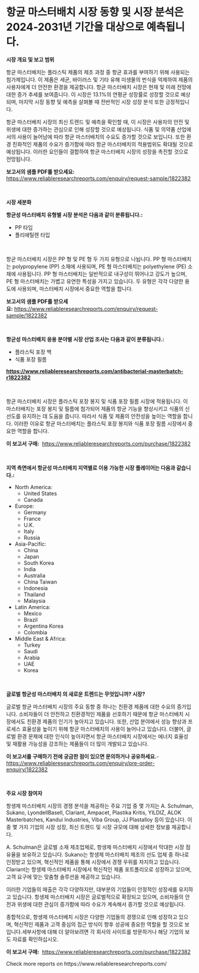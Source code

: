 <p><h1>항균 마스터배치 시장 동향 및 시장 분석은 2024-2031년 기간을 대상으로 예측됩니다.</h1></p><p><strong>시장 개요 및 보고 범위</strong></p>
<p><p>항균 마스터배치는 플라스틱 제품의 제조 과정 중 항균 효과를 부여하기 위해 사용되는 첨가제입니다. 이 제품은 세균, 바이러스 및 기타 유해 미생물의 번식을 억제하여 제품의 사용자에게 더 안전한 환경을 제공합니다. 항균 마스터배치 시장은 현재 및 미래 전망에 대한 증가 추세를 보여줍니다. 이 시장은 13.1%의 연평균 성장률로 성장할 것으로 예상되며, 마지막 시장 동향 및 예측을 살펴볼 때 전반적인 시장 성장 분석 또한 긍정적입니다. </p><p>항균 마스터배치 시장의 최신 트렌드 및 예측을 확인할 때, 이 시장은 사용자의 안전 및 위생에 대한 증가하는 관심으로 인해 성장할 것으로 예상됩니다. 식품 및 의약품 산업에서의 사용이 늘어남에 따라 항균 마스터배치의 수요도 증가할 것으로 보입니다. 또한 환경 친화적인 제품의 수요가 증가함에 따라 항균 마스터배치의 적용범위도 확대될 것으로 예상됩니다. 이러한 요인들이 결합하여 항균 마스터배치 시장의 성장을 촉진할 것으로 전망됩니다.</p></p>
<p><strong>보고서의 샘플 PDF를 받으세요:</strong> <a href="https://www.reliableresearchreports.com/enquiry/request-sample/1822382">https://www.reliableresearchreports.com/enquiry/request-sample/1822382</a></p>
<p>&nbsp;</p>
<p><strong>시장 세분화</strong></p>
<p><strong>항균성 마스터배치 유형별 시장 분석은 다음과 같이 분류됩니다.:</strong></p>
<p><ul><li>PP 타입</li><li>폴리에틸렌 타입</li></ul></p>
<p>&nbsp;</p>
<p><p>항균 마스터배치 시장은 PP 형 및 PE 형 두 가지 유형으로 나뉩니다. PP 형 마스터배치는 polypropylene (PP) 소재에 사용되며, PE 형 마스터배치는 polyethylene (PE) 소재에 사용됩니다. PP 형 마스터배치는 일반적으로 내구성이 뛰어나고 강도가 높으며, PE 형 마스터배치는 가볍고 유연한 특성을 가지고 있습니다. 두 유형은 각각 다양한 용도에 사용되며, 마스터배치 시장에서 중요한 역할을 합니다.</p></p>
<p><strong>보고서의 샘플 PDF를 받으세요:</strong>&nbsp;<a href="https://www.reliableresearchreports.com/enquiry/request-sample/1822382">https://www.reliableresearchreports.com/enquiry/request-sample/1822382</a></p>
<p>&nbsp;</p>
<p><strong> 항균성 마스터배치 응용 분야별 시장 산업 조사는 다음과 같이 분류됩니다.:</strong></p>
<p><ul><li>플라스틱 포장 백</li><li>식품 포장 필름</li></ul></p>
<p><strong><a href="https://www.reliableresearchreports.com/antibacterial-masterbatch-r1822382">https://www.reliableresearchreports.com/antibacterial-masterbatch-r1822382</a></strong></p>
<p>&nbsp;</p>
<p><p>항균 마스터배치 시장은 플라스틱 포장 봉지 및 식품 포장 필름 시장에 적용됩니다. 이 마스터배치는 포장 봉지 및 필름에 첨가되어 제품의 항균 기능을 향상시키고 식품의 신선도를 유지하는 데 도움을 줍니다. 따라서 식품 및 제품의 안전성을 높이는 역할을 합니다. 이러한 이유로 항균 마스터배치는 플라스틱 포장 봉지와 식품 포장 필름 시장에서 중요한 역할을 합니다.</p></p>
<p><strong>이 보고서 구매:</strong>&nbsp; <a href="https://www.reliableresearchreports.com/purchase/1822382">https://www.reliableresearchreports.com/purchase/1822382</a></p>
<p>&nbsp;</p>
<p><strong>지역 측면에서 항균성 마스터배치 지역별로 이용 가능한 시장 플레이어는 다음과 같습니다.:</strong></p>
<p><ul>
    <li>
        North America:
        <ul>
            <li>United States</li>
            <li>Canada</li>
        </ul>
    </li>
    <li>
        Europe:
        <ul>
            <li>Germany</li>
            <li>France</li>
            <li>U.K.</li>
            <li>Italy</li>
            <li>Russia</li>
        </ul>
    </li>
    <li>
        Asia-Pacific:
        <ul>
            <li>China</li>
            <li>Japan</li>
            <li>South Korea</li>
            <li>India</li>
            <li>Australia</li>
            <li>China Taiwan</li>
            <li>Indonesia</li>
            <li>Thailand</li>
            <li>Malaysia</li>
        </ul>
    </li>
    <li>
        Latin America:
        <ul>
            <li>Mexico</li>
            <li>Brazil</li>
            <li>Argentina Korea</li>
            <li>Colombia</li>
        </ul>
    </li>
    <li>
        Middle East & Africa:
        <ul>
            <li>Turkey</li>
            <li>Saudi</li>
            <li>Arabia</li>
            <li>UAE</li>
            <li>Korea</li>
        </ul>
    </li>
    </ul></p>
<p>&nbsp;</p>
<p><strong>글로벌 항균성 마스터배치 의 새로운 트렌드는 무엇입니까? 시장?</strong></p>
<p><p>글로벌 항균 마스터배치 시장의 주요 동향 중 하나는 친환경 제품에 대한 수요의 증가입니다. 소비자들이 더 안전하고 친환경적인 제품을 선호하기 때문에 항균 마스터배치 시장에서도 친환경 제품의 인기가 높아지고 있습니다. 또한, 산업 분야에서 성능 향상과 프로세스 효율성을 높이기 위해 항균 마스터배치의 사용이 늘어나고 있습니다. 더불어, 글로벌 환경 문제에 대한 인식이 높아지면서 항균 마스터배치 시장에서는 에너지 효율성 및 재활용 가능성을 강조하는 제품들이 더 많이 개발되고 있습니다.</p></p>
<p><strong>이 보고서를 구매하기 전에 궁금한 점이 있으면 문의하거나 공유하세요.</strong>- <a href="https://www.reliableresearchreports.com/enquiry/pre-order-enquiry/1822382">https://www.reliableresearchreports.com/enquiry/pre-order-enquiry/1822382</a></p>
<p>&nbsp;</p>
<p><strong>주요 시장 참여자</strong></p>
<p><p> 항생제 마스터배치 시장의 경쟁 분석을 제공하는 주요 기업 중 몇 가지는 A. Schulman, Sukano, LyondellBasell, Clariant, Ampacet, Plastika Kritis, YILDIZ, ALOK Masterbatches, Kandui Industries, Viba Group, JJ Plastalloy 등이 있습니다. 이 중 몇 가지 기업의 시장 성장, 최신 트렌드 및 시장 규모에 대해 상세한 정보를 제공합니다.</p><p>A. Schulman은 글로벌 소재 제조업체로, 항생제 마스터배치 시장에서 막대한 시장 점유율을 보유하고 있습니다. Sukano는 항생제 마스터배치 제조의 선도 업체 중 하나로 인정받고 있으며, 혁신적인 제품을 통해 시장에서 경쟁 우위를 차지하고 있습니다. Clariant는 항생제 마스터배치 시장에서 혁신적인 제품 포트폴리오로 성장하고 있으며, 고객 요구에 맞는 맞춤형 솔루션을 제공하고 있습니다.</p><p>이러한 기업들의 매출은 각각 다양하지만, 대부분의 기업들이 안정적인 성장세를 유지하고 있습니다. 항생제 마스터배치 시장은 글로벌적으로 확장되고 있으며, 소비자들의 안전과 위생에 대한 관심이 증가함에 따라 수요가 계속해서 증가할 것으로 예상됩니다.</p><p>종합적으로, 항생제 마스터배치 시장은 다양한 기업들의 경쟁으로 인해 성장하고 있으며, 혁신적인 제품과 고객 중심의 접근 방식이 향후 성공에 중요한 역할을 할 것으로 보입니다.세부사항에 대해 더 알아보려면 각 회사의 사이트를 방문하거나 해당 기업의 보도 자료를 확인하십시오.</p></p>
<p><strong>이 보고서 구매:</strong>&nbsp;&nbsp;<a href="https://www.reliableresearchreports.com/purchase/1822382">https://www.reliableresearchreports.com/purchase/1822382</a></p>
<p>Check more reports on https://www.reliableresearchreports.com/</p>